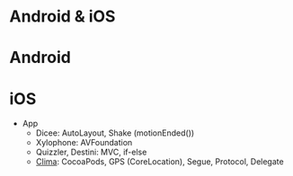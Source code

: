# Android & iOS

# Android

# iOS
- App
	- Dicee: AutoLayout, Shake (motionEnded())
	- Xylophone: AVFoundation
	- Quizzler, Destini: MVC, if-else
	- [Clima](https://github.com/chunchiehliang/LearningNotes/tree/master/Mobile%20App/iOS/Apps/Clima): CocoaPods, GPS (CoreLocation), Segue, Protocol, Delegate
